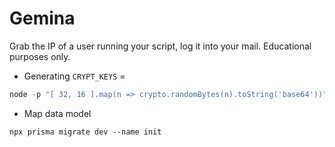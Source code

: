 # Gemina
Grab the IP of a user running your script, log it into your mail.
Educational purposes only.

* Generating `CRYPT_KEYS` = 
```ts
node -p "[ 32, 16 ].map(n => crypto.randomBytes(n).toString('base64'))"
```

* Map data model
```
npx prisma migrate dev --name init
```
